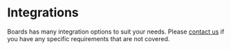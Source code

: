 # Integrations

Boards has many integration options to suit your needs. Please [contact us](mailto:support@huddo.com) if you have any specific requirements that are not covered.